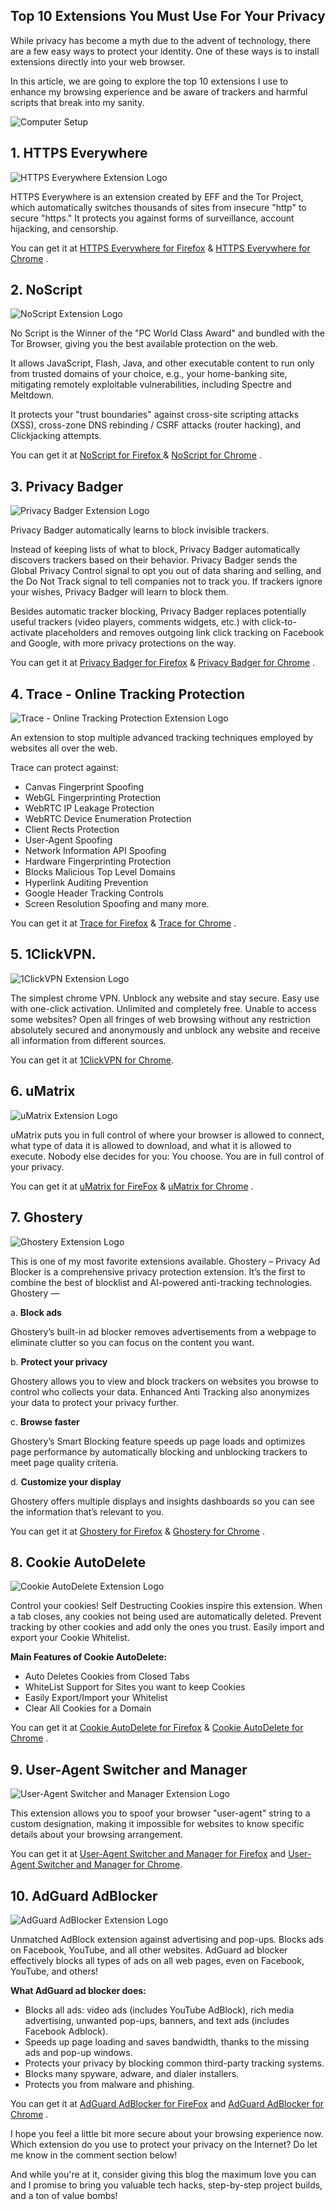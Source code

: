 ## Top 10 Extensions You Must Use For Your Privacy

While privacy has become a myth due to the advent of technology, there are a few easy ways to protect your identity. One of these ways is to install extensions directly into your web browser. 

In this article, we are going to explore the top 10 extensions I use to enhance my browsing experience and be aware of trackers and harmful scripts that break into my sanity. 

![Computer Setup](https://cdn.hashnode.com/res/hashnode/image/upload/v1611825361906/ZNLw7viYB.jpeg)

## 1. HTTPS Everywhere

![HTTPS Everywhere Extension Logo](https://cdn.hashnode.com/res/hashnode/image/upload/v1611825400883/Xu21PsvHk.png)

HTTPS Everywhere is an extension created by EFF and the Tor Project, which automatically switches thousands of sites from insecure "http" to secure "https."  It protects you against forms of surveillance, account hijacking, and censorship.

You can get it at  [HTTPS Everywhere for Firefox](https://addons.mozilla.org/en-US/firefox/addon/https-everywhere/)  &  [HTTPS Everywhere for Chrome](https://chrome.google.com/webstore/detail/gcbommkclmclpchllfjekcdonpmejbdp) .

## 2. NoScript

![NoScript Extension Logo](https://cdn.hashnode.com/res/hashnode/image/upload/v1611825766315/JWpy002eB.png)

No Script is the Winner of the "PC World Class Award" and bundled with the Tor Browser, giving you the best available protection on the web.

It allows JavaScript, Flash, Java, and other executable content to run only from trusted domains of your choice, e.g., your home-banking site, mitigating remotely exploitable vulnerabilities, including Spectre and Meltdown.

It protects your "trust boundaries" against cross-site scripting attacks (XSS), cross-zone DNS rebinding / CSRF attacks (router hacking), and Clickjacking attempts.

You can get it at  [NoScript for Firefox ](https://addons.mozilla.org/en-US/firefox/addon/noscript/) &  [NoScript for Chrome](https://chrome.google.com/webstore/detail/noscript/doojmbjmlfjjnbmnoijecmcbfeoakpjm?hl=en) .

## 3. Privacy Badger

![Privacy Badger Extension Logo](https://cdn.hashnode.com/res/hashnode/image/upload/v1611825870357/xgZ9cKC9J.png)

Privacy Badger automatically learns to block invisible trackers.

Instead of keeping lists of what to block, Privacy Badger automatically discovers trackers based on their behavior. Privacy Badger sends the Global Privacy Control signal to opt you out of data sharing and selling, and the Do Not Track signal to tell companies not to track you. If trackers ignore your wishes, Privacy Badger will learn to block them.

Besides automatic tracker blocking, Privacy Badger replaces potentially useful trackers (video players, comments widgets, etc.) with click-to-activate placeholders and removes outgoing link click tracking on Facebook and Google, with more privacy protections on the way.

You can get it at  [Privacy Badger for Firefox](https://addons.mozilla.org/en-US/firefox/addon/privacy-badger17/)  &  [Privacy Badger for Chrome](https://chrome.google.com/webstore/detail/privacy-badger/pkehgijcmpdhfbdbbnkijodmdjhbjlgp) .

## 4. Trace - Online Tracking Protection

![Trace - Online Tracking Protection Extension Logo](https://cdn.hashnode.com/res/hashnode/image/upload/v1611825902540/kqO0_9goX.png)

An extension to stop multiple advanced tracking techniques employed by websites all over the web.

Trace can protect against:
 - Canvas Fingerprint Spoofing
 - WebGL Fingerprinting Protection
 - WebRTC IP Leakage Protection
 - WebRTC Device Enumeration Protection
 - Client Rects Protection
 - User-Agent Spoofing
 - Network Information API Spoofing
 - Hardware Fingerprinting Protection
 - Blocks Malicious Top Level Domains
 - Hyperlink Auditing Prevention
 - Google Header Tracking Controls
 - Screen Resolution Spoofing and many more.

You can get it at  [Trace for Firefox](https://addons.mozilla.org/en-US/firefox/addon/absolutedouble-trace/)  &  [Trace for Chrome](https://chrome.google.com/webstore/detail/trace-online-tracking-pro/njkmjblmcfiobddjgebnoeldkjcplfjb) .

## 5. 1ClickVPN. 

![1ClickVPN Extension Logo](https://cdn.hashnode.com/res/hashnode/image/upload/v1611825979190/v8eAJ-T9f.png)

The simplest chrome VPN. Unblock any website and stay secure. Easy use with one-click activation. Unlimited and completely free.
Unable to access some websites? Open all fringes of web browsing without any restriction absolutely secured and anonymously and unblock any website and receive all information from different sources.

You can get it at  [1ClickVPN for Chrome](https://chrome.google.com/webstore/detail/1clickvpn-free-vpn-for-ch/fcfhplploccackoneaefokcmbjfbkenj).

## 6. uMatrix

![uMatrix Extension Logo](https://cdn.hashnode.com/res/hashnode/image/upload/v1611826128660/ynDlantmD.png)

uMatrix puts you in full control of where your browser is allowed to connect, what type of data it is allowed to download, and what it is allowed to execute. Nobody else decides for you: You choose. You are in full control of your privacy.

You can get it at  [uMatrix for FireFox](https://addons.mozilla.org/en-US/firefox/addon/umatrix/)  &  [uMatrix for Chrome](https://chrome.google.com/webstore/detail/umatrix/ogfcmafjalglgifnmanfmnieipoejdcf?hl=en) .

## 7. Ghostery

![Ghostery Extension Logo](https://cdn.hashnode.com/res/hashnode/image/upload/v1611826208129/WzKCA07da.png)

This is one of my most favorite extensions available. Ghostery – Privacy Ad Blocker is a comprehensive privacy protection extension. It’s the first to combine the best of blocklist and AI-powered anti-tracking technologies.  Ghostery —

a. **Block ads**

Ghostery’s built-in ad blocker removes advertisements from a webpage to eliminate clutter so you can focus on the content you want.

b. **Protect your privacy**

Ghostery allows you to view and block trackers on websites you browse to control who collects your data. Enhanced Anti Tracking also anonymizes your data to protect your privacy further.

c. **Browse faster**

Ghostery’s Smart Blocking feature speeds up page loads and optimizes page performance by automatically blocking and unblocking trackers to meet page quality criteria.

d. **Customize your display**

Ghostery offers multiple displays and insights dashboards so you can see the information that’s relevant to you.

You can get it at  [Ghostery for Firefox](https://addons.mozilla.org/en-US/firefox/addon/ghostery/)  &  [Ghostery for Chrome](https://chrome.google.com/webstore/detail/ghostery-%E2%80%93-privacy-ad-blo/mlomiejdfkolichcflejclcbmpeaniij?hl=en) . 

## 8. Cookie AutoDelete

![Cookie AutoDelete Extension Logo](https://cdn.hashnode.com/res/hashnode/image/upload/v1611826257287/wwURXdFRx.png)

Control your cookies! Self Destructing Cookies inspire this extension. When a tab closes, any cookies not being used are automatically deleted. Prevent tracking by other cookies and add only the ones you trust. Easily import and export your Cookie Whitelist.

**Main Features of Cookie AutoDelete:**

- Auto Deletes Cookies from Closed Tabs
- WhiteList Support for Sites you want to keep Cookies
- Easily Export/Import your Whitelist
- Clear All Cookies for a Domain

You can get it at  [Cookie AutoDelete for Firefox](https://addons.mozilla.org/en-US/firefox/addon/cookie-autodelete/)  &  [Cookie AutoDelete for Chrome](https://chrome.google.com/webstore/detail/cookie-autodelete/fhcgjolkccmbidfldomjliifgaodjagh?hl=de) .

## 9. User-Agent Switcher and Manager

![User-Agent Switcher and Manager Extension Logo](https://cdn.hashnode.com/res/hashnode/image/upload/v1611826580845/chyYpXvPz.png)

This extension allows you to spoof your browser "user-agent" string to a custom designation, making it impossible for websites to know specific details about your browsing arrangement.

You can get it at  [User-Agent Switcher and Manager for Firefox](https://addons.mozilla.org/en-US/firefox/addon/user-agent-switcher-revived/)  and  [User-Agent Switcher and Manager for Chrome](https://chrome.google.com/webstore/detail/user-agent-switcher-and-m/bhchdcejhohfmigjafbampogmaanbfkg).

## 10. AdGuard AdBlocker

![AdGuard AdBlocker Extension Logo](https://cdn.hashnode.com/res/hashnode/image/upload/v1611826739827/5InM28poy.png)

Unmatched AdBlock extension against advertising and pop-ups. Blocks ads on Facebook, YouTube, and all other websites.
AdGuard ad blocker effectively blocks all types of ads on all web pages, even on Facebook, YouTube, and others!

**What AdGuard ad blocker does:**

- Blocks all ads: video ads (includes YouTube AdBlock), rich media advertising, unwanted pop-ups, banners, and text ads (includes Facebook Adblock). 
- Speeds up page loading and saves bandwidth, thanks to the missing ads and pop-up windows.
- Protects your privacy by blocking common third-party tracking systems.
- Blocks many spyware, adware, and dialer installers.
- Protects you from malware and phishing. 

You can get it at  [AdGuard AdBlocker for FireFox](https://addons.mozilla.org/en-US/firefox/addon/adguard-adblocker/) and  [AdGuard AdBlocker for Chrome](https://chrome.google.com/webstore/detail/adguard-adblocker/bgnkhhnnamicmpeenaelnjfhikgbkllg) .

I hope you feel a little bit more secure about your browsing experience now. Which extension do you use to protect your privacy on the Internet? Do let me know in the comment section below!

And while you're at it, consider giving this blog the maximum love you can and I promise to bring you valuable tech hacks, step-by-step project builds, and a ton of value bombs! 